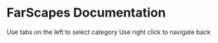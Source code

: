 # FarScapes Documentation

Use tabs on the left to select category
Use right click to navigate back
